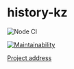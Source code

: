 # history-kz

![Node CI](https://github.com/temirKhan42/history-kz/actions/workflows/node.js.yml/badge.svg)

[![Maintainability](https://api.codeclimate.com/v1/badges/0fbd8860c7e7e79c2054/maintainability)](https://codeclimate.com/github/temirKhan42/history-kz/maintainability)

[Project address](https://kz-history.herokuapp.com/app/main)
